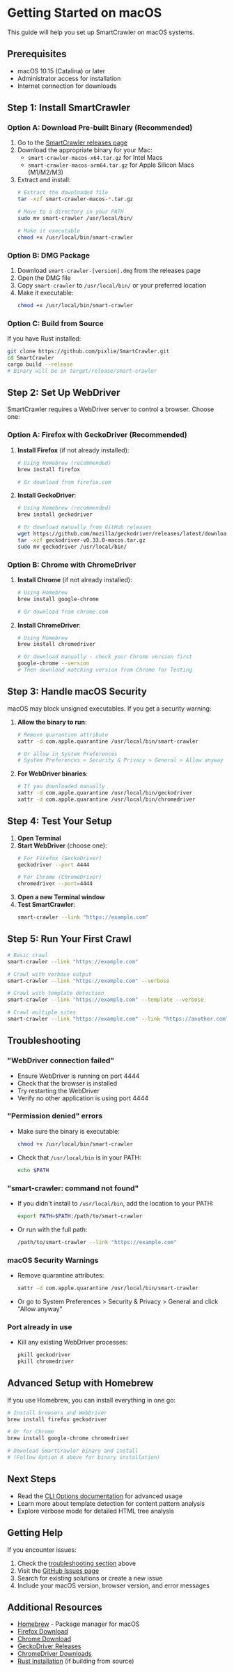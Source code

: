 # Getting Started on macOS

This guide will help you set up SmartCrawler on macOS systems.

## Prerequisites

- macOS 10.15 (Catalina) or later
- Administrator access for installation
- Internet connection for downloads

## Step 1: Install SmartCrawler

### Option A: Download Pre-built Binary (Recommended)

1. Go to the [SmartCrawler releases page](https://github.com/pixlie/SmartCrawler/releases)
2. Download the appropriate binary for your Mac:
   - `smart-crawler-macos-x64.tar.gz` for Intel Macs
   - `smart-crawler-macos-arm64.tar.gz` for Apple Silicon Macs (M1/M2/M3)
3. Extract and install:
   ```bash
   # Extract the downloaded file
   tar -xzf smart-crawler-macos-*.tar.gz
   
   # Move to a directory in your PATH
   sudo mv smart-crawler /usr/local/bin/
   
   # Make it executable
   chmod +x /usr/local/bin/smart-crawler
   ```

### Option B: DMG Package

1. Download `smart-crawler-[version].dmg` from the releases page
2. Open the DMG file
3. Copy `smart-crawler` to `/usr/local/bin/` or your preferred location
4. Make it executable:
   ```bash
   chmod +x /usr/local/bin/smart-crawler
   ```

### Option C: Build from Source

If you have Rust installed:
```bash
git clone https://github.com/pixlie/SmartCrawler.git
cd SmartCrawler
cargo build --release
# Binary will be in target/release/smart-crawler
```

## Step 2: Set Up WebDriver

SmartCrawler requires a WebDriver server to control a browser. Choose one:

### Option A: Firefox with GeckoDriver (Recommended)

1. **Install Firefox** (if not already installed):
   ```bash
   # Using Homebrew (recommended)
   brew install firefox
   
   # Or download from firefox.com
   ```

2. **Install GeckoDriver**:
   ```bash
   # Using Homebrew (recommended)
   brew install geckodriver
   
   # Or download manually from GitHub releases
   wget https://github.com/mozilla/geckodriver/releases/latest/download/geckodriver-v0.33.0-macos.tar.gz
   tar -xzf geckodriver-v0.33.0-macos.tar.gz
   sudo mv geckodriver /usr/local/bin/
   ```

### Option B: Chrome with ChromeDriver

1. **Install Chrome** (if not already installed):
   ```bash
   # Using Homebrew
   brew install google-chrome
   
   # Or download from chrome.com
   ```

2. **Install ChromeDriver**:
   ```bash
   # Using Homebrew
   brew install chromedriver
   
   # Or download manually - check your Chrome version first
   google-chrome --version
   # Then download matching version from Chrome for Testing
   ```

## Step 3: Handle macOS Security

macOS may block unsigned executables. If you get a security warning:

1. **Allow the binary to run**:
   ```bash
   # Remove quarantine attribute
   xattr -d com.apple.quarantine /usr/local/bin/smart-crawler
   
   # Or allow in System Preferences
   # System Preferences > Security & Privacy > General > Allow anyway
   ```

2. **For WebDriver binaries**:
   ```bash
   # If you downloaded manually
   xattr -d com.apple.quarantine /usr/local/bin/geckodriver
   xattr -d com.apple.quarantine /usr/local/bin/chromedriver
   ```

## Step 4: Test Your Setup

1. **Open Terminal**
2. **Start WebDriver** (choose one):
   ```bash
   # For Firefox (GeckoDriver)
   geckodriver --port 4444
   
   # For Chrome (ChromeDriver)
   chromedriver --port=4444
   ```
3. **Open a new Terminal window**
4. **Test SmartCrawler**:
   ```bash
   smart-crawler --link "https://example.com"
   ```

## Step 5: Run Your First Crawl

```bash
# Basic crawl
smart-crawler --link "https://example.com"

# Crawl with verbose output
smart-crawler --link "https://example.com" --verbose

# Crawl with template detection
smart-crawler --link "https://example.com" --template --verbose

# Crawl multiple sites
smart-crawler --link "https://example.com" --link "https://another.com"
```

## Troubleshooting

### "WebDriver connection failed"
- Ensure WebDriver is running on port 4444
- Check that the browser is installed
- Try restarting the WebDriver
- Verify no other application is using port 4444

### "Permission denied" errors
- Make sure the binary is executable:
  ```bash
  chmod +x /usr/local/bin/smart-crawler
  ```
- Check that `/usr/local/bin` is in your PATH:
  ```bash
  echo $PATH
  ```

### "smart-crawler: command not found"
- If you didn't install to `/usr/local/bin`, add the location to your PATH:
  ```bash
  export PATH=$PATH:/path/to/smart-crawler
  ```
- Or run with the full path:
  ```bash
  /path/to/smart-crawler --link "https://example.com"
  ```

### macOS Security Warnings
- Remove quarantine attributes:
  ```bash
  xattr -d com.apple.quarantine /usr/local/bin/smart-crawler
  ```
- Or go to System Preferences > Security & Privacy > General and click "Allow anyway"

### Port already in use
- Kill any existing WebDriver processes:
  ```bash
  pkill geckodriver
  pkill chromedriver
  ```

## Advanced Setup with Homebrew

If you use Homebrew, you can install everything in one go:

```bash
# Install browsers and WebDriver
brew install firefox geckodriver

# Or for Chrome
brew install google-chrome chromedriver

# Download SmartCrawler binary and install
# (Follow Option A above for binary installation)
```

## Next Steps

- Read the [CLI Options documentation](cli-options.md) for advanced usage
- Learn more about template detection for content pattern analysis
- Explore verbose mode for detailed HTML tree analysis

## Getting Help

If you encounter issues:

1. Check the [troubleshooting section](#troubleshooting) above
2. Visit the [GitHub Issues page](https://github.com/pixlie/SmartCrawler/issues)
3. Search for existing solutions or create a new issue
4. Include your macOS version, browser version, and error messages

## Additional Resources

- [Homebrew](https://brew.sh/) - Package manager for macOS
- [Firefox Download](https://www.firefox.com/)
- [Chrome Download](https://www.google.com/chrome/)
- [GeckoDriver Releases](https://github.com/mozilla/geckodriver/releases)
- [ChromeDriver Downloads](https://googlechromelabs.github.io/chrome-for-testing/)
- [Rust Installation](https://rustup.rs/) (if building from source)